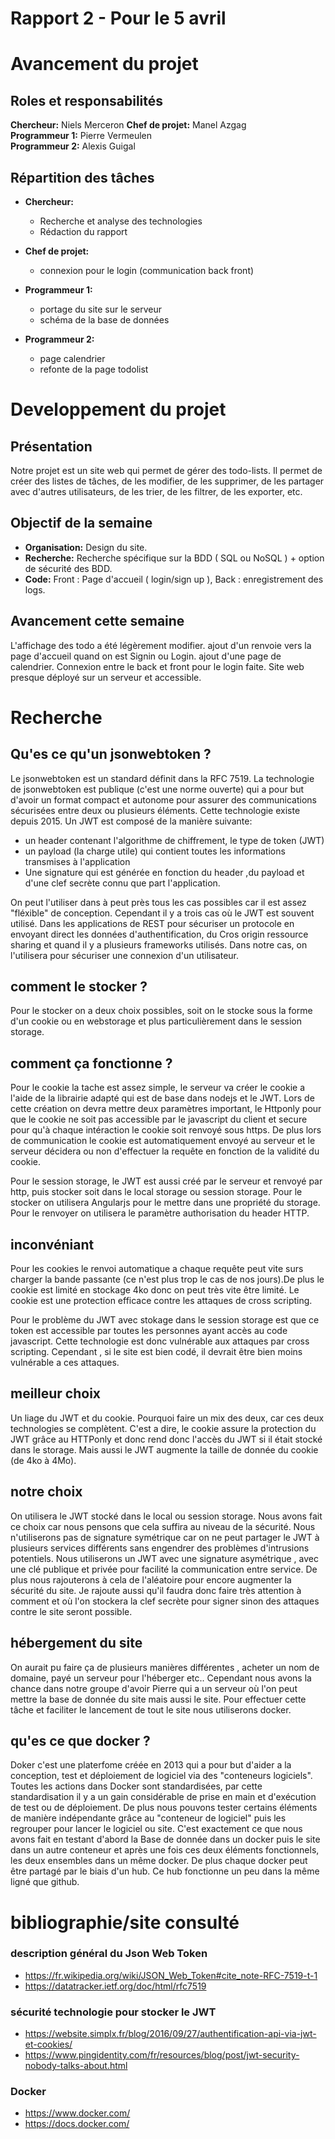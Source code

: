 # Rapport 2 - Pour le 5 avril

# Avancement du projet
## Roles et responsabilités
**Chercheur:** Niels Merceron 
**Chef de projet:** Manel Azgag   
**Programmeur 1:** Pierre Vermeulen  
**Programmeur 2:** Alexis Guigal 

## Répartition des tâches
- **Chercheur:** 
  - Recherche et analyse des technologies
  - Rédaction du rapport 

- **Chef de projet:**  
  - connexion pour le login (communication back front)

- **Programmeur 1:**  
  - portage du site sur le serveur
  - schéma de la base de données

- **Programmeur 2:**
  - page calendrier
  - refonte de la page todolist
  
  
# Developpement du projet
## Présentation
Notre projet est un site web qui permet de gérer des todo-lists. Il permet de créer des listes de tâches, de les modifier, de les supprimer, de les partager avec d'autres utilisateurs, de les trier, de les filtrer, de les exporter, etc.  

## Objectif de la semaine
- **Organisation:** Design du site. 
- **Recherche:** Recherche spécifique sur la BDD ( SQL ou NoSQL ) + option de sécurité des BDD.
- **Code:** Front : Page d'accueil ( login/sign up ), Back : enregistrement des logs.

## Avancement cette semaine
  L'affichage des todo a été légèrement modifier.
  ajout d'un renvoie vers la page d'accueil quand on est Signin ou Login.
  ajout d'une page de calendrier.
  Connexion entre le back et front pour le login faite.
  Site web presque déployé sur un serveur et accessible. 

# Recherche

## Qu'es ce qu'un jsonwebtoken ?

  Le jsonwebtoken est un standard définit dans la RFC 7519. 
  La technologie de jsonwebtoken est publique (c'est une norme ouverte) qui a pour but d'avoir un format compact et autonome pour assurer des communications sécurisées entre deux ou plusieurs éléments.
  Cette technologie existe depuis 2015.
  Un JWT est composé de la manière suivante:
  - un header contenant l'algorithme de chiffrement, le type de token (JWT)
  - un payload (la charge utile) qui contient toutes les informations transmises à l'application
  - Une signature qui est générée en fonction du header ,du payload et d'une clef secrète connu que part l'application.

  On peut l'utiliser dans à peut près tous les cas possibles car il est assez "fléxible" de conception. Cependant il y a trois cas où le JWT est souvent utilisé.
  Dans les applications de REST pour sécuriser un protocole en envoyant direct les données d'authentification, du Cros origin ressource sharing et quand il y a plusieurs frameworks utilisés. 
  Dans notre cas, on l'utilisera pour sécuriser une connexion d'un utilisateur.


## comment le stocker ?
   Pour le stocker on a deux choix possibles, soit on le stocke sous la forme d'un cookie ou en webstorage et plus particulièrement dans le session storage.

## comment ça fonctionne ?

  Pour le cookie la tache est assez simple, le serveur va créer le cookie a l'aide de la librairie adapté qui est de base dans nodejs et le JWT.
  Lors de cette création on devra mettre deux paramètres important, le Httponly pour que le cookie ne soit pas accessible par le javascript du client et secure pour qu'à chaque intéraction le cookie soit renvoyé sous https.
  De plus lors de communication le cookie est automatiquement envoyé au serveur et le serveur décidera ou non d'effectuer la requête en fonction de la validité du cookie.

  Pour le session storage, le JWT  est aussi créé par le serveur et renvoyé par http, puis stocker soit dans le local storage ou session storage. Pour le stocker on utilisera Angularjs pour le mettre dans une propriété du storage.
  Pour le renvoyer on utilisera le paramètre authorisation du header HTTP.

## inconvéniant

Pour les cookies le renvoi automatique a chaque requête peut vite surs charger la bande passante (ce n'est plus trop le cas de nos jours).De plus le cookie est limité en stockage 4ko donc on peut très vite être limité.
Le cookie est une protection efficace contre les attaques de cross scripting.

Pour le problème du JWT avec stokage dans le session storage est que ce token est accessible par toutes les personnes ayant accès au code javascript. Cette technologie est donc vulnérable aux attaques par cross scripting. 
Cependant , si le site est bien codé, il devrait être bien moins vulnérable a ces attaques.  

## meilleur choix 

Un liage du JWT et du cookie. Pourquoi faire un mix des deux, car ces deux technologies se complètent. C'est a dire, le cookie assure la protection du JWT grâce au HTTPonly et donc rend donc l'accès du JWT si il était stocké dans le storage. 
Mais aussi le JWT augmente la taille de donnée du cookie (de 4ko à 4Mo).

## notre choix 

On utilisera le JWT stocké dans le local ou session storage.
Nous avons fait ce choix car nous pensons que cela suffira au niveau de la sécurité.
Nous n'utiliserons pas de signature symétrique car on ne peut partager le JWT à plusieurs services différents sans engendrer des problèmes d'intrusions potentiels.
Nous utiliserons un JWT avec une signature asymétrique , avec une clé publique et privée pour facilité la communication entre service. De plus nous rajouterons à cela de l'aléatoire pour encore augmenter la sécurité du site.
Je rajoute aussi qu'il faudra donc faire très attention à comment et où l'on stockera la clef secrète pour signer sinon des attaques contre le site seront possible.


## hébergement du site

On aurait pu faire ça de plusieurs manières différentes , acheter un nom de domaine, payé un serveur pour l'héberger etc..
Cependant nous avons la chance dans notre groupe d'avoir Pierre qui a un serveur où l'on peut mettre la base de donnée du site mais aussi le site. 
Pour effectuer cette tâche et faciliter le lancement de tout le site nous utiliserons docker.

## qu'es ce que docker ?

Doker c'est une platerfome créée en 2013 qui a pour but d'aider a la conception, test et déploiement de logiciel via des "conteneurs logiciels".
Toutes les actions dans Docker sont standardisées, par cette standardisation il y a un gain considérable de prise en main et d'exécution de test ou de déploiement.
De plus nous pouvons tester certains éléments de manière indépendante grâce au "conteneur de logiciel" puis les regrouper pour lancer le logiciel ou site.
C'est exactement ce que nous avons fait en testant d'abord la Base de donnée dans un docker puis le site dans un autre conteneur et après une fois ces deux éléments fonctionnels, les deux ensembles dans un même docker.
De plus chaque docker peut être partagé par le biais d'un hub. Ce hub fonctionne un peu dans la même ligné que github.


# bibliographie/site consulté

### description général du Json Web Token
  - https://fr.wikipedia.org/wiki/JSON_Web_Token#cite_note-RFC-7519-t-1
  - https://datatracker.ietf.org/doc/html/rfc7519

### sécurité technologie pour stocker le JWT
  - https://website.simplx.fr/blog/2016/09/27/authentification-api-via-jwt-et-cookies/
  - https://www.pingidentity.com/fr/resources/blog/post/jwt-security-nobody-talks-about.html

### Docker
 - https://www.docker.com/
 - https://docs.docker.com/
